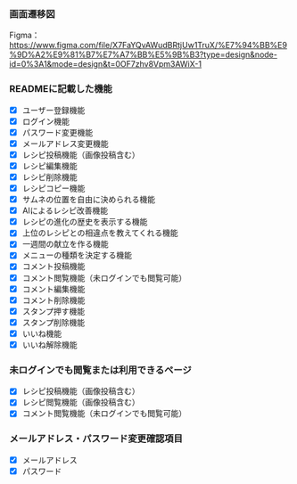 ### 画面遷移図
Figma：https://www.figma.com/file/X7FaYQvAWudBRtjUw1TruX/%E7%94%BB%E9%9D%A2%E9%81%B7%E7%A7%BB%E5%9B%B3?type=design&node-id=0%3A1&mode=design&t=0OF7zhv8Vpm3AWiX-1

### READMEに記載した機能
- [x] ユーザー登録機能
- [x] ログイン機能
- [x] パスワード変更機能
- [x] メールアドレス変更機能
- [x] レシピ投稿機能（画像投稿含む）
- [x] レシピ編集機能
- [x] レシピ削除機能
- [x] レシピコピー機能
- [x] サムネの位置を自由に決められる機能
- [x] AIによるレシピ改善機能
- [x] レシピの進化の歴史を表示する機能
- [x] 上位のレシピとの相違点を教えてくれる機能
- [x] 一週間の献立を作る機能
- [x] メニューの種類を決定する機能
- [x] コメント投稿機能
- [x] コメント閲覧機能（未ログインでも閲覧可能）
- [x] コメント編集機能
- [x] コメント削除機能
- [x] スタンプ押す機能
- [x] スタンプ削除機能
- [x] いいね機能
- [x] いいね解除機能

### 未ログインでも閲覧または利用できるページ
- [x] レシピ投稿機能（画像投稿含む）
- [x] レシピ閲覧機能（画像投稿含む）
- [x] コメント閲覧機能（未ログインでも閲覧可能）

### メールアドレス・パスワード変更確認項目
- [x] メールアドレス
- [x] パスワード